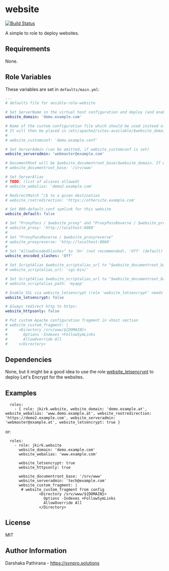 website
=======

[![Build Status](https://travis-ci.com/jkirk/ansible-role-website.svg?branch=master)](https://travis-ci.com/jkirk/ansible-role-website)

A simple to role to deploy websites.

Requirements
------------

None.

Role Variables
--------------

These variables are set in `defaults/main.yml`:
```yaml
---
# defaults file for ansible-role-website

# Set ServerName in the virtual host configuration and deploy (and enable) it as /etc/apache2/site-available/$website_domain.conf
website_domain: 'demo.example.com'

# Name of the custom configuration file which should be used instead of the the website template.
# It will then be placed in /etc/apache2/sites-available/$website_domain.conf
#
# website_customconf: 'demo.example.conf'

# Set ServerAdmin (can be omitted, if website_customconf is set)
website_serveradmin: 'webmaster@example.com'

# DocumentRoot will be $website_documentroot_base/$website_domain. If website_documentroot_base is not given, DocumentRoot defaults to /var/www/html/$website
# website_documentroot_base: '/srv/www'

# Set ServerAlias
# TODO: (list of aliases allowed)
# website_webalias: 'demo2.example.com'

# RedirectMatch ^/$ to a given destination
# website_rootredirection: 'https://othersite.example.com'

# Set 000-default.conf symlink for this website
website_default: false

# Set "ProxyPass / $website_proxy" and "ProxyPassReverse / $website_proxy" (if website_proxyreverse is not defined)
# website_proxy: 'http://localhost:8080'
#
# Set "ProxyPassReverse / $website_proxyreverse"
# website_proxyreverse: 'http://localhost:8080'
#
# Set "AllowEncodedSlashes" to 'On' (not recommended), 'Off' (default) or 'NoDecode'
website_encoded_slashes: 'Off'

# Set ScriptAlias $website_scriptalias_url to "$website_documentroot_base/$website_scriptalias_url"
# website_scriptalias_url: 'cgi-bin/'

# Set ScriptAlias $website_scriptalias_url to "$website_documentroot_base/$website_scriptalias_path" instead of "$website_documentroot_base/$website_scriptalias_url"
# website_scriptalias_path: 'myapp'

# Enable SSL via website_letsencrypt (role 'website_letsencrypt' needs to be called before setting this to True)
website_letsencrypt: false

# Always redirect http to https:
website_httpsonly: false

# Put custom Apache configuration fragment in vhost section
# website_custom_fragment: |
#     <Directory /srv/www/${DOMAIN}>
#       Options -Indexes +FollowSymLinks
#       AllowOverride All
#     </Directory>
```

Dependencies
------------

None, but it might be a good idea to use the role [website_letsencrypt](https://github.com/jkirk/ansible-role-website_letsencrypt) to deploy Let's Encrypt for the websites.

Examples
--------

```
  roles:
    - { role: jkirk.website, website_domain: 'demo.example.at', website_webalias: 'www.demo.example.at', website_rootredirection: 'https://demo2.example.com', website_serveradmin: 'webmaster@example.at', website_letsencrypt: true }
```

or:
```
  roles:
    - role: jkirk.website
      website_domain: 'demo.example.com'
      website_webalias: 'www.example.com'

      website_letsencrypt: true
      website_httpsonly: true

      website_documentroot_base: '/srv/www'
      website_serveradmin: 'tech@example.com'
      website_custom_fragment: |
       # website_custom_fragment from config
               <Directory /srv/www/${DOMAIN}>
                 Options -Indexes +FollowSymLinks
                 AllowOverride All
               </Directory>
```

License
-------

MIT

Author Information
------------------

Darshaka Pathirana - https://synpro.solutions
